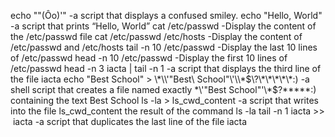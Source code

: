 echo "\"(Ôo)'" -a script that displays a confused smiley.
echo "Hello, World" -a script that prints “Hello, World”
cat /etc/passwd -Display the content of the /etc/passwd file
cat /etc/passwd /etc/hosts -Display the content of /etc/passwd and /etc/hosts
tail -n 10 /etc/passwd -Display the last 10 lines of /etc/passwd
head -n 10 /etc/passwd -Display the first 10 lines of /etc/passwd
head -n 3 iacta | tail -n 1 -a script that displays the third line of the file iacta
echo "Best School" > \\\*\\\\\'\"Best\ School\"\\\'\\\\\*\$\\\?\\\*\\\*\\\*\\\*\\\*\:\) -a shell script that creates a file named exactly \*\\'"Best School"\'\\*$\?\*\*\*\*\*:) containing the text Best School
 ls -la > ls_cwd_content -a script that writes into the file ls_cwd_content the result of the command ls -la
tail -n 1 iacta >>  iacta -a script that duplicates the last line of the file iacta
